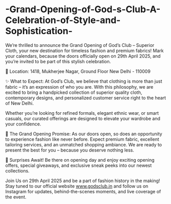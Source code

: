 # -Grand-Opening-of-God-s-Club-A-Celebration-of-Style-and-Sophistication-

We’re thrilled to announce the Grand Opening of God’s Club – Superior Cloth, your new destination for timeless fashion and premium fabrics! Mark your calendars, because the doors officially open on 29th April 2025, and you’re invited to be part of this stylish celebration.

📍 Location:
1418, Mukherjee Nagar, Ground Floor
New Delhi - 110009

✨ What to Expect:
At God’s Club, we believe that clothing is more than just fabric – it’s an expression of who you are. With this philosophy, we are excited to bring a handpicked collection of superior quality cloth, contemporary designs, and personalized customer service right to the heart of New Delhi.

Whether you’re looking for refined formals, elegant ethnic wear, or smart casuals, our curated offerings are designed to elevate your wardrobe and your confidence.

🎈 The Grand Opening Promise:
As our doors open, so does an opportunity to experience fashion like never before. Expect premium fabric, excellent tailoring services, and an unmatched shopping ambiance. We are ready to present the best for you – because you deserve nothing less.

🎁 Surprises Await!
Be there on opening day and enjoy exciting opening offers, special giveaways, and exclusive sneak peeks into our newest collections.

Join Us on 29th April 2025 and be a part of fashion history in the making!
Stay tuned to our official website www.godsclub.in and follow us on Instagram for updates, behind-the-scenes moments, and live coverage of the event.

